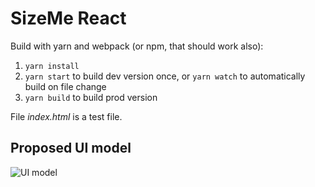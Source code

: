 # SizeMe React

Build with yarn and webpack (or npm, that should work also):

1. `yarn install`
2. `yarn start` to build dev version once, or `yarn watch` to automatically build on file change
3. `yarn build` to build prod version

File _index.html_ is a test file.

## Proposed UI model

![UI model](Sizeme%20UI%20model.png "UI model")

